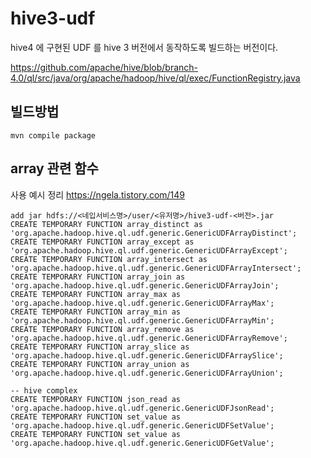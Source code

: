 # hive3-udf
hive4 에 구현된 UDF 를 hive 3 버전에서 동작하도록 빌드하는 버전이다.

https://github.com/apache/hive/blob/branch-4.0/ql/src/java/org/apache/hadoop/hive/ql/exec/FunctionRegistry.java

## 빌드방법

```console
mvn compile package
```

## array 관련 함수

사용 예시 정리
https://ngela.tistory.com/149

```console  
add jar hdfs://<네입서비스명>/user/<유저명>/hive3-udf-<버전>.jar
CREATE TEMPORARY FUNCTION array_distinct as 'org.apache.hadoop.hive.ql.udf.generic.GenericUDFArrayDistinct';
CREATE TEMPORARY FUNCTION array_except as 'org.apache.hadoop.hive.ql.udf.generic.GenericUDFArrayExcept';
CREATE TEMPORARY FUNCTION array_intersect as 'org.apache.hadoop.hive.ql.udf.generic.GenericUDFArrayIntersect';
CREATE TEMPORARY FUNCTION array_join as 'org.apache.hadoop.hive.ql.udf.generic.GenericUDFArrayJoin';
CREATE TEMPORARY FUNCTION array_max as 'org.apache.hadoop.hive.ql.udf.generic.GenericUDFArrayMax';
CREATE TEMPORARY FUNCTION array_min as 'org.apache.hadoop.hive.ql.udf.generic.GenericUDFArrayMin';
CREATE TEMPORARY FUNCTION array_remove as 'org.apache.hadoop.hive.ql.udf.generic.GenericUDFArrayRemove';
CREATE TEMPORARY FUNCTION array_slice as 'org.apache.hadoop.hive.ql.udf.generic.GenericUDFArraySlice';
CREATE TEMPORARY FUNCTION array_union as 'org.apache.hadoop.hive.ql.udf.generic.GenericUDFArrayUnion';

-- hive complex  
CREATE TEMPORARY FUNCTION json_read as 'org.apache.hadoop.hive.ql.udf.generic.GenericUDFJsonRead';
CREATE TEMPORARY FUNCTION set_value as 'org.apache.hadoop.hive.ql.udf.generic.GenericUDFSetValue';
CREATE TEMPORARY FUNCTION set_value as 'org.apache.hadoop.hive.ql.udf.generic.GenericUDFGetValue';
```
